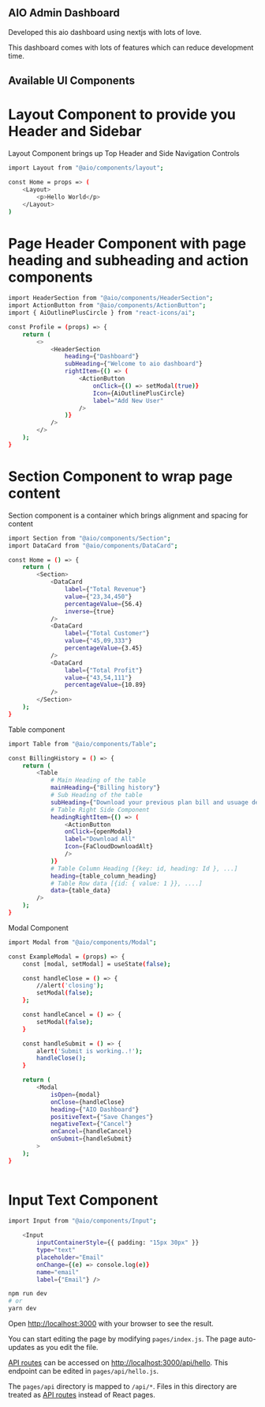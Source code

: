 ## AIO Admin Dashboard

Developed this aio dashboard using nextjs with lots of love.

This dashboard comes with lots of features which can reduce development time.

## Available UI Components

# Layout Component to provide you Header and Sidebar

Layout Component brings up Top Header and Side Navigation Controls

```bash
import Layout from "@aio/components/layout";

const Home = props => (
    <Layout>
        <p>Hello World</p>
    </Layout>
)

```

# Page Header Component with page heading and subheading and action components

```bash
import HeaderSection from "@aio/components/HeaderSection";
import ActionButton from "@aio/components/ActionButton";
import { AiOutlinePlusCircle } from "react-icons/ai";

const Profile = (props) => {
    return (
        <>
            <HeaderSection
                heading={"Dashboard"}
                subHeading={"Welcome to aio dashboard"}
                rightItem={() => (
                    <ActionButton
                        onClick={() => setModal(true)}
                        Icon={AiOutlinePlusCircle}
                        label="Add New User"
                    />
                )}
            />
        </>
    );
}
```

# Section Component to wrap page content

Section component is a container which brings alignment and spacing for content


```bash
import Section from "@aio/components/Section";
import DataCard from "@aio/components/DataCard";

const Home = () => {
    return (
        <Section>
            <DataCard
                label={"Total Revenue"}
                value={"23,34,450"}
                percentageValue={56.4}
                inverse={true}
            />
            <DataCard
                label={"Total Customer"}
                value={"45,09,333"}
                percentageValue={3.45}
            />
            <DataCard
                label={"Total Profit"}
                value={"43,54,111"}
                percentageValue={10.89}
            />
        </Section>
    );
}

```


Table component

```bash
import Table from "@aio/components/Table";

const BillingHistory = () => {
    return (
        <Table
            # Main Heading of the table
            mainHeading={"Billing history"}
            # Sub Heading of the table
            subHeading={"Download your previous plan bill and usuage details."}
            # Table Right Side Component
            headingRightItem={() => (
                <ActionButton
                onClick={openModal}
                label="Download All"
                Icon={FaCloudDownloadAlt}
                />
            )}
            # Table Column Heading [{key: id, heading: Id }, ...]
            heading={table_column_heading}
            # Table Row data [{id: { value: 1 }}, ....]
            data={table_data}
        />
    );
}

```

Modal Component

```bash
import Modal from "@aio/components/Modal";

const ExampleModal = (props) => {
    const [modal, setModal] = useState(false);

    const handleClose = () => {
        //alert('closing');
        setModal(false);
    };

    const handleCancel = () => {
        setModal(false);
    }

    const handleSubmit = () => {
        alert('Submit is working..!');
        handleClose();
    }

    return (
        <Modal
            isOpen={modal}
            onClose={handleClose}
            heading={"AIO Dashboard"}
            positiveText={"Save Changes"}
            negativeText={"Cancel"}
            onCancel={handleCancel}
            onSubmit={handleSubmit}
        >
    );
}
 
```

# Input Text Component

```bash
import Input from "@aio/components/Input";

    <Input
        inputContainerStyle={{ padding: "15px 30px" }}
        type="text"
        placeholder="Email"
        onChange={(e) => console.log(e)}
        name="email"
        label={"Email"} />
```


```bash
npm run dev
# or
yarn dev
```

Open [http://localhost:3000](http://localhost:3000) with your browser to see the result.

You can start editing the page by modifying `pages/index.js`. The page auto-updates as you edit the file.

[API routes](https://nextjs.org/docs/api-routes/introduction) can be accessed on [http://localhost:3000/api/hello](http://localhost:3000/api/hello). This endpoint can be edited in `pages/api/hello.js`.

The `pages/api` directory is mapped to `/api/*`. Files in this directory are treated as [API routes](https://nextjs.org/docs/api-routes/introduction) instead of React pages.


